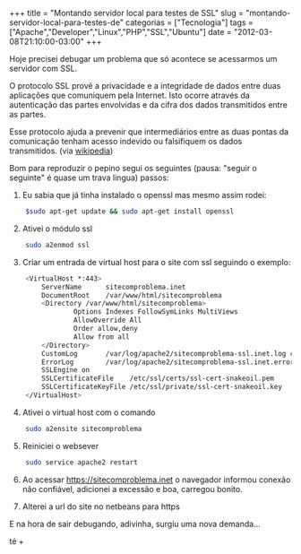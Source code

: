 +++
title = "Montando servidor local para testes de SSL"
slug = "montando-servidor-local-para-testes-de"
categorias = ["Tecnologia"]
tags = ["Apache","Developer","Linux","PHP","SSL","Ubuntu"]
date = "2012-03-08T21:10:00-03:00"
+++

Hoje precisei debugar um problema que só acontece se acessarmos um servidor com
SSL.

O protocolo SSL provê a privacidade e a integridade de dados entre duas
aplicações que comuniquem pela Internet. Isto ocorre através da autenticação das
partes envolvidas e da cifra dos dados transmitidos entre as partes.

Esse protocolo ajuda a prevenir que intermediários entre as duas pontas da
comunicação tenham acesso indevido ou falsifiquem os dados transmitidos.
(via <a href='http://pt.wikipedia.org/wiki/Transport_Layer_Security' target='_blank'>wikipedia</a>)

<!--continua-->

Bom para reproduzir o pepino segui os seguintes (pausa: "seguir o seguinte" é
quase um trava lingua) passos:

1) Eu sabia que já tinha instalado o openssl mas mesmo assim rodei:

~~~ bash
    $sudo apt-get update && sudo apt-get install openssl
~~~

2) Ativei o módulo ssl

~~~ bash
    sudo a2enmod ssl
~~~

3) Criar um entrada de virtual host para o site com ssl seguindo o exemplo:

~~~ bash
    <VirtualHost *:443>
        ServerName      sitecomproblema.inet
        DocumentRoot    /var/www/html/sitecomproblema
        <Directory /var/www/html/sitecomproblema>
                Options Indexes FollowSymLinks MultiViews
                AllowOverride All
                Order allow,deny
                Allow from all
        </Directory>
        CustomLog       /var/log/apache2/sitecomproblema-ssl.inet.log combined
        ErrorLog        /var/log/apache2/sitecomproblema-ssl.inet.error.log
        SSLEngine on
        SSLCertificateFile    /etc/ssl/certs/ssl-cert-snakeoil.pem
        SSLCertificateKeyFile /etc/ssl/private/ssl-cert-snakeoil.key
    </VirtualHost>
~~~

4) Ativei o virtual host com o comando

~~~ bash
    sudo a2ensite sitecomproblema
~~~

5) Reiniciei o websever

~~~ bash
    sudo service apache2 restart
~~~

6) Ao acessar https://sitecomproblema.inet o navegador informou conexão não
confiável, adicionei a excessão e boa, carregou bonito.

7) Alterei a url do site no netbeans para https

E na hora de sair debugando, adivinha, surgiu uma nova demanda...

té +
